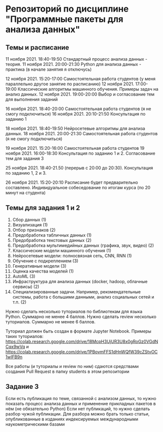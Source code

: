 # Репозиторий по дисциплине "Программные пакеты для анализа данных"

## Темы и расписание

11 ноября 2021. 18:40-19:50 Стандартный процесс анализа данных - теория. 
11 ноября 2021. 20:00-21:30 Python для анализа данных - практика (в начале занятия я отключусь)

12 ноября 2021. 15:20-17:00 Самостоятельная работа студентов (у меня параллельно другое занятие по расписанию)
12 ноября 2021. 17:00-19:00 Классические алгоритмы машинного обучения. Примеры задач на анализ данных.
12 ноября 2021. 19:00-20:00 Выбор и согласование тем для выполнения заданий

16 ноября 2021. 18:40-20:00 Самостоятельная работа студентов (я не смогу подключиться)
16 ноября 2021. 20:10-21:50 Консультация по заданию 1

18 ноября 2021. 18:40-19:50 Нейросетевые алгоритмы для анализа данных.
18 ноября 2021. 20:00-21:30 Самостоятельная работа студентов (я не смогу подключиться)

19 ноября 2021. 15:20-16:00 Самостоятельная работа студентов 
19 ноября 2021. 16:00-18:30 Консультация по заданию 1 и 2. Согласование тем для задания 3

25 ноября 2021. 18:40-21.50 (перерыв с 20:00 до 20:30). Консультация по заданию 1, 2 и 3. 

26 ноября 2021. 15:20-20:10 Расписание будет предварительно составлено. Индивидуальное собеседование по итогам курса (по 20 минут на студента)

## Темы для задания 1 и 2

1. Сбор данных (1)
2. Визуализация (1)
3. Отбор признаков (2)
4. Предобработка табличных данных (1)
5. Предобработка текстовых данных (2)
6. Предобработка мультимедийных данных (графика, звук, видео) (2)
7. Классические модели машинного обучения (1)
8. Нейросетевые модели: полносвязная сеть, CNN, RNN (1)
9. Обучение с подкреплением (3)
10. Генеративные модели (3)
11. Оценка качества моделей (1)
12. AutoML (3)
13. Инфраструктура для анализа данных (docker, hadoop, облачные сервисы) (2)
14. Специализированные задачи. Например, рекомендательные системы, работа с большими данными, анализ социальных сетей и т.п. (2)

Нужно сделать несколько туториалов по библиотекам для языка Python. Суммарно не менее 4 баллов.
Нужно сделать review несколько туториалов. Суммарно не менее 6 баллов.

Туториал должен быть создан в формате Jupyter Notebook. Примеры таких туториалов: https://colab.research.google.com/drive/18McpH3UjUR3U8x0gRoGz0VGdNCqx9wVq и https://colab.research.google.com/drive/1PBovmFFS1dHnWQfW39cZStvOC1wIFB9n 

Все работы (и туториалы и review по ним) сдаются средствами создания Pull Request в папку students в этом репозитории

## Задание 3

Если есть публикация по теме, связанной с анализом данных, то нужно показать процесс анализа данных и применение прикладных пакетов в нём (не обязательно Python)
Если нет публикаций, то нужно сделать разбор чужой публикации. Для разбора можно брать только статьи, опубликованные в изданиях индексируемых международными наукометрическими базами